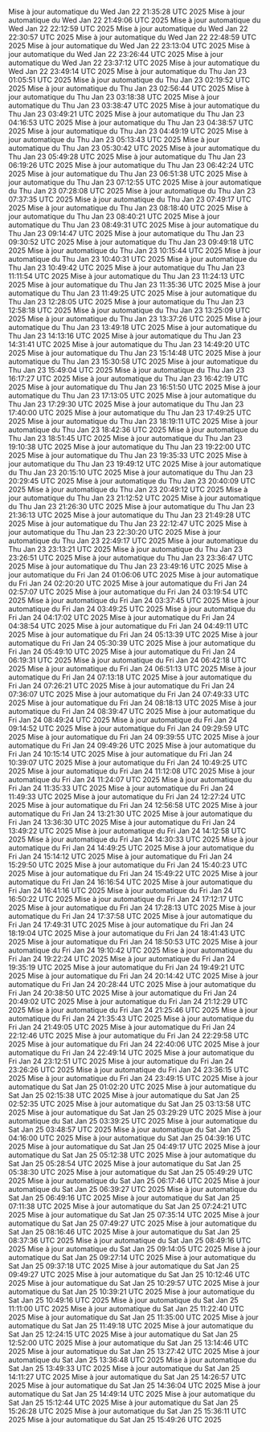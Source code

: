 Mise à jour automatique du Wed Jan 22 21:35:28 UTC 2025
Mise à jour automatique du Wed Jan 22 21:49:06 UTC 2025
Mise à jour automatique du Wed Jan 22 22:12:59 UTC 2025
Mise à jour automatique du Wed Jan 22 22:30:57 UTC 2025
Mise à jour automatique du Wed Jan 22 22:48:59 UTC 2025
Mise à jour automatique du Wed Jan 22 23:13:04 UTC 2025
Mise à jour automatique du Wed Jan 22 23:26:44 UTC 2025
Mise à jour automatique du Wed Jan 22 23:37:12 UTC 2025
Mise à jour automatique du Wed Jan 22 23:49:14 UTC 2025
Mise à jour automatique du Thu Jan 23 01:05:51 UTC 2025
Mise à jour automatique du Thu Jan 23 02:19:52 UTC 2025
Mise à jour automatique du Thu Jan 23 02:56:44 UTC 2025
Mise à jour automatique du Thu Jan 23 03:18:38 UTC 2025
Mise à jour automatique du Thu Jan 23 03:38:47 UTC 2025
Mise à jour automatique du Thu Jan 23 03:49:21 UTC 2025
Mise à jour automatique du Thu Jan 23 04:16:53 UTC 2025
Mise à jour automatique du Thu Jan 23 04:38:57 UTC 2025
Mise à jour automatique du Thu Jan 23 04:49:19 UTC 2025
Mise à jour automatique du Thu Jan 23 05:13:43 UTC 2025
Mise à jour automatique du Thu Jan 23 05:30:42 UTC 2025
Mise à jour automatique du Thu Jan 23 05:49:28 UTC 2025
Mise à jour automatique du Thu Jan 23 06:19:26 UTC 2025
Mise à jour automatique du Thu Jan 23 06:42:24 UTC 2025
Mise à jour automatique du Thu Jan 23 06:51:38 UTC 2025
Mise à jour automatique du Thu Jan 23 07:12:55 UTC 2025
Mise à jour automatique du Thu Jan 23 07:28:08 UTC 2025
Mise à jour automatique du Thu Jan 23 07:37:35 UTC 2025
Mise à jour automatique du Thu Jan 23 07:49:17 UTC 2025
Mise à jour automatique du Thu Jan 23 08:18:40 UTC 2025
Mise à jour automatique du Thu Jan 23 08:40:21 UTC 2025
Mise à jour automatique du Thu Jan 23 08:49:31 UTC 2025
Mise à jour automatique du Thu Jan 23 09:14:47 UTC 2025
Mise à jour automatique du Thu Jan 23 09:30:52 UTC 2025
Mise à jour automatique du Thu Jan 23 09:49:18 UTC 2025
Mise à jour automatique du Thu Jan 23 10:15:44 UTC 2025
Mise à jour automatique du Thu Jan 23 10:40:31 UTC 2025
Mise à jour automatique du Thu Jan 23 10:49:42 UTC 2025
Mise à jour automatique du Thu Jan 23 11:11:54 UTC 2025
Mise à jour automatique du Thu Jan 23 11:24:13 UTC 2025
Mise à jour automatique du Thu Jan 23 11:35:36 UTC 2025
Mise à jour automatique du Thu Jan 23 11:49:25 UTC 2025
Mise à jour automatique du Thu Jan 23 12:28:05 UTC 2025
Mise à jour automatique du Thu Jan 23 12:58:18 UTC 2025
Mise à jour automatique du Thu Jan 23 13:25:09 UTC 2025
Mise à jour automatique du Thu Jan 23 13:37:26 UTC 2025
Mise à jour automatique du Thu Jan 23 13:49:18 UTC 2025
Mise à jour automatique du Thu Jan 23 14:13:16 UTC 2025
Mise à jour automatique du Thu Jan 23 14:31:41 UTC 2025
Mise à jour automatique du Thu Jan 23 14:49:20 UTC 2025
Mise à jour automatique du Thu Jan 23 15:14:48 UTC 2025
Mise à jour automatique du Thu Jan 23 15:30:58 UTC 2025
Mise à jour automatique du Thu Jan 23 15:49:04 UTC 2025
Mise à jour automatique du Thu Jan 23 16:17:27 UTC 2025
Mise à jour automatique du Thu Jan 23 16:42:19 UTC 2025
Mise à jour automatique du Thu Jan 23 16:51:50 UTC 2025
Mise à jour automatique du Thu Jan 23 17:13:05 UTC 2025
Mise à jour automatique du Thu Jan 23 17:29:30 UTC 2025
Mise à jour automatique du Thu Jan 23 17:40:00 UTC 2025
Mise à jour automatique du Thu Jan 23 17:49:25 UTC 2025
Mise à jour automatique du Thu Jan 23 18:19:11 UTC 2025
Mise à jour automatique du Thu Jan 23 18:42:36 UTC 2025
Mise à jour automatique du Thu Jan 23 18:51:45 UTC 2025
Mise à jour automatique du Thu Jan 23 19:10:38 UTC 2025
Mise à jour automatique du Thu Jan 23 19:22:00 UTC 2025
Mise à jour automatique du Thu Jan 23 19:35:33 UTC 2025
Mise à jour automatique du Thu Jan 23 19:49:12 UTC 2025
Mise à jour automatique du Thu Jan 23 20:15:10 UTC 2025
Mise à jour automatique du Thu Jan 23 20:29:45 UTC 2025
Mise à jour automatique du Thu Jan 23 20:40:09 UTC 2025
Mise à jour automatique du Thu Jan 23 20:49:12 UTC 2025
Mise à jour automatique du Thu Jan 23 21:12:52 UTC 2025
Mise à jour automatique du Thu Jan 23 21:26:30 UTC 2025
Mise à jour automatique du Thu Jan 23 21:36:13 UTC 2025
Mise à jour automatique du Thu Jan 23 21:49:28 UTC 2025
Mise à jour automatique du Thu Jan 23 22:12:47 UTC 2025
Mise à jour automatique du Thu Jan 23 22:30:20 UTC 2025
Mise à jour automatique du Thu Jan 23 22:49:17 UTC 2025
Mise à jour automatique du Thu Jan 23 23:13:21 UTC 2025
Mise à jour automatique du Thu Jan 23 23:26:51 UTC 2025
Mise à jour automatique du Thu Jan 23 23:36:47 UTC 2025
Mise à jour automatique du Thu Jan 23 23:49:16 UTC 2025
Mise à jour automatique du Fri Jan 24 01:06:06 UTC 2025
Mise à jour automatique du Fri Jan 24 02:20:20 UTC 2025
Mise à jour automatique du Fri Jan 24 02:57:07 UTC 2025
Mise à jour automatique du Fri Jan 24 03:19:54 UTC 2025
Mise à jour automatique du Fri Jan 24 03:37:45 UTC 2025
Mise à jour automatique du Fri Jan 24 03:49:25 UTC 2025
Mise à jour automatique du Fri Jan 24 04:17:02 UTC 2025
Mise à jour automatique du Fri Jan 24 04:38:54 UTC 2025
Mise à jour automatique du Fri Jan 24 04:49:11 UTC 2025
Mise à jour automatique du Fri Jan 24 05:13:39 UTC 2025
Mise à jour automatique du Fri Jan 24 05:30:39 UTC 2025
Mise à jour automatique du Fri Jan 24 05:49:10 UTC 2025
Mise à jour automatique du Fri Jan 24 06:19:31 UTC 2025
Mise à jour automatique du Fri Jan 24 06:42:18 UTC 2025
Mise à jour automatique du Fri Jan 24 06:51:13 UTC 2025
Mise à jour automatique du Fri Jan 24 07:13:18 UTC 2025
Mise à jour automatique du Fri Jan 24 07:26:21 UTC 2025
Mise à jour automatique du Fri Jan 24 07:36:07 UTC 2025
Mise à jour automatique du Fri Jan 24 07:49:33 UTC 2025
Mise à jour automatique du Fri Jan 24 08:18:13 UTC 2025
Mise à jour automatique du Fri Jan 24 08:39:47 UTC 2025
Mise à jour automatique du Fri Jan 24 08:49:24 UTC 2025
Mise à jour automatique du Fri Jan 24 09:14:52 UTC 2025
Mise à jour automatique du Fri Jan 24 09:29:59 UTC 2025
Mise à jour automatique du Fri Jan 24 09:39:55 UTC 2025
Mise à jour automatique du Fri Jan 24 09:49:26 UTC 2025
Mise à jour automatique du Fri Jan 24 10:15:14 UTC 2025
Mise à jour automatique du Fri Jan 24 10:39:07 UTC 2025
Mise à jour automatique du Fri Jan 24 10:49:25 UTC 2025
Mise à jour automatique du Fri Jan 24 11:12:08 UTC 2025
Mise à jour automatique du Fri Jan 24 11:24:07 UTC 2025
Mise à jour automatique du Fri Jan 24 11:35:33 UTC 2025
Mise à jour automatique du Fri Jan 24 11:49:33 UTC 2025
Mise à jour automatique du Fri Jan 24 12:27:24 UTC 2025
Mise à jour automatique du Fri Jan 24 12:56:58 UTC 2025
Mise à jour automatique du Fri Jan 24 13:21:30 UTC 2025
Mise à jour automatique du Fri Jan 24 13:36:30 UTC 2025
Mise à jour automatique du Fri Jan 24 13:49:22 UTC 2025
Mise à jour automatique du Fri Jan 24 14:12:58 UTC 2025
Mise à jour automatique du Fri Jan 24 14:30:33 UTC 2025
Mise à jour automatique du Fri Jan 24 14:49:25 UTC 2025
Mise à jour automatique du Fri Jan 24 15:14:12 UTC 2025
Mise à jour automatique du Fri Jan 24 15:29:50 UTC 2025
Mise à jour automatique du Fri Jan 24 15:40:23 UTC 2025
Mise à jour automatique du Fri Jan 24 15:49:22 UTC 2025
Mise à jour automatique du Fri Jan 24 16:16:54 UTC 2025
Mise à jour automatique du Fri Jan 24 16:41:16 UTC 2025
Mise à jour automatique du Fri Jan 24 16:50:22 UTC 2025
Mise à jour automatique du Fri Jan 24 17:12:17 UTC 2025
Mise à jour automatique du Fri Jan 24 17:28:13 UTC 2025
Mise à jour automatique du Fri Jan 24 17:37:58 UTC 2025
Mise à jour automatique du Fri Jan 24 17:49:31 UTC 2025
Mise à jour automatique du Fri Jan 24 18:19:04 UTC 2025
Mise à jour automatique du Fri Jan 24 18:41:43 UTC 2025
Mise à jour automatique du Fri Jan 24 18:50:53 UTC 2025
Mise à jour automatique du Fri Jan 24 19:10:42 UTC 2025
Mise à jour automatique du Fri Jan 24 19:22:24 UTC 2025
Mise à jour automatique du Fri Jan 24 19:35:19 UTC 2025
Mise à jour automatique du Fri Jan 24 19:49:21 UTC 2025
Mise à jour automatique du Fri Jan 24 20:14:42 UTC 2025
Mise à jour automatique du Fri Jan 24 20:28:44 UTC 2025
Mise à jour automatique du Fri Jan 24 20:38:50 UTC 2025
Mise à jour automatique du Fri Jan 24 20:49:02 UTC 2025
Mise à jour automatique du Fri Jan 24 21:12:29 UTC 2025
Mise à jour automatique du Fri Jan 24 21:25:46 UTC 2025
Mise à jour automatique du Fri Jan 24 21:35:43 UTC 2025
Mise à jour automatique du Fri Jan 24 21:49:05 UTC 2025
Mise à jour automatique du Fri Jan 24 22:12:46 UTC 2025
Mise à jour automatique du Fri Jan 24 22:29:58 UTC 2025
Mise à jour automatique du Fri Jan 24 22:40:06 UTC 2025
Mise à jour automatique du Fri Jan 24 22:49:14 UTC 2025
Mise à jour automatique du Fri Jan 24 23:12:51 UTC 2025
Mise à jour automatique du Fri Jan 24 23:26:26 UTC 2025
Mise à jour automatique du Fri Jan 24 23:36:15 UTC 2025
Mise à jour automatique du Fri Jan 24 23:49:15 UTC 2025
Mise à jour automatique du Sat Jan 25 01:02:20 UTC 2025
Mise à jour automatique du Sat Jan 25 02:15:38 UTC 2025
Mise à jour automatique du Sat Jan 25 02:52:35 UTC 2025
Mise à jour automatique du Sat Jan 25 03:13:58 UTC 2025
Mise à jour automatique du Sat Jan 25 03:29:29 UTC 2025
Mise à jour automatique du Sat Jan 25 03:39:25 UTC 2025
Mise à jour automatique du Sat Jan 25 03:48:57 UTC 2025
Mise à jour automatique du Sat Jan 25 04:16:00 UTC 2025
Mise à jour automatique du Sat Jan 25 04:39:16 UTC 2025
Mise à jour automatique du Sat Jan 25 04:49:17 UTC 2025
Mise à jour automatique du Sat Jan 25 05:12:38 UTC 2025
Mise à jour automatique du Sat Jan 25 05:28:54 UTC 2025
Mise à jour automatique du Sat Jan 25 05:38:30 UTC 2025
Mise à jour automatique du Sat Jan 25 05:49:29 UTC 2025
Mise à jour automatique du Sat Jan 25 06:17:46 UTC 2025
Mise à jour automatique du Sat Jan 25 06:39:27 UTC 2025
Mise à jour automatique du Sat Jan 25 06:49:16 UTC 2025
Mise à jour automatique du Sat Jan 25 07:11:38 UTC 2025
Mise à jour automatique du Sat Jan 25 07:24:21 UTC 2025
Mise à jour automatique du Sat Jan 25 07:35:14 UTC 2025
Mise à jour automatique du Sat Jan 25 07:49:27 UTC 2025
Mise à jour automatique du Sat Jan 25 08:16:46 UTC 2025
Mise à jour automatique du Sat Jan 25 08:37:36 UTC 2025
Mise à jour automatique du Sat Jan 25 08:49:16 UTC 2025
Mise à jour automatique du Sat Jan 25 09:14:05 UTC 2025
Mise à jour automatique du Sat Jan 25 09:27:14 UTC 2025
Mise à jour automatique du Sat Jan 25 09:37:18 UTC 2025
Mise à jour automatique du Sat Jan 25 09:49:27 UTC 2025
Mise à jour automatique du Sat Jan 25 10:12:46 UTC 2025
Mise à jour automatique du Sat Jan 25 10:29:57 UTC 2025
Mise à jour automatique du Sat Jan 25 10:39:21 UTC 2025
Mise à jour automatique du Sat Jan 25 10:49:16 UTC 2025
Mise à jour automatique du Sat Jan 25 11:11:00 UTC 2025
Mise à jour automatique du Sat Jan 25 11:22:40 UTC 2025
Mise à jour automatique du Sat Jan 25 11:35:00 UTC 2025
Mise à jour automatique du Sat Jan 25 11:49:18 UTC 2025
Mise à jour automatique du Sat Jan 25 12:24:15 UTC 2025
Mise à jour automatique du Sat Jan 25 12:52:00 UTC 2025
Mise à jour automatique du Sat Jan 25 13:14:46 UTC 2025
Mise à jour automatique du Sat Jan 25 13:27:42 UTC 2025
Mise à jour automatique du Sat Jan 25 13:36:48 UTC 2025
Mise à jour automatique du Sat Jan 25 13:49:33 UTC 2025
Mise à jour automatique du Sat Jan 25 14:11:27 UTC 2025
Mise à jour automatique du Sat Jan 25 14:26:57 UTC 2025
Mise à jour automatique du Sat Jan 25 14:36:04 UTC 2025
Mise à jour automatique du Sat Jan 25 14:49:14 UTC 2025
Mise à jour automatique du Sat Jan 25 15:12:44 UTC 2025
Mise à jour automatique du Sat Jan 25 15:26:28 UTC 2025
Mise à jour automatique du Sat Jan 25 15:36:11 UTC 2025
Mise à jour automatique du Sat Jan 25 15:49:26 UTC 2025
